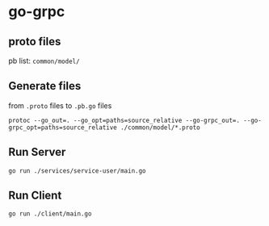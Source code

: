 # go-grpc

## proto files
pb list: `common/model/`

## Generate files
from `.proto` files to `.pb.go` files
```
protoc --go_out=. --go_opt=paths=source_relative --go-grpc_out=. --go-grpc_opt=paths=source_relative ./common/model/*.proto
```

## Run Server
```
go run ./services/service-user/main.go
```

## Run Client
```
go run ./client/main.go
```